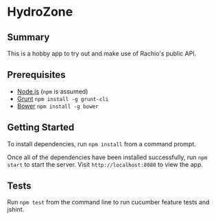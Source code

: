 # HydroZone

## Summary
This is a hobby app to try out and make use of Rachio's public API.

## Prerequisites
- [Node.js](https://nodejs.org/) (`npm` is assumed)
- [Grunt](gruntjs.com) `npm install -g grunt-cli`
- [Bower](http://bower.io/) `npm install -g bower`

## Getting Started
To install dependencies, run `npm install` from a command prompt.

Once all of the dependencies have been installed successfully, run `npm start` to start the server. Visit `http://localhost:8080` to view the app.

## Tests
Run `npm test` from the command line to run cucumber feature tests and jshint.
